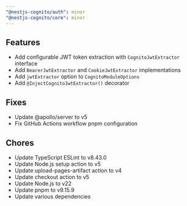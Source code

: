 ```yaml
---
"@nestjs-cognito/auth": minor
"@nestjs-cognito/core": minor
---
```


## Features

- Add configurable JWT token extraction with `CognitoJwtExtractor` interface
- Add `BearerJwtExtractor` and `CookieJwtExtractor` implementations
- Add `jwtExtractor` option to `CognitoModuleOptions`
- Add `@InjectCognitoJwtExtractor()` decorator

## Fixes

- Update @apollo/server to v5
- Fix GitHub Actions workflow pnpm configuration

## Chores

- Update TypeScript ESLint to v8.43.0
- Update Node.js setup action to v5
- Update upload-pages-artifact action to v4
- Update checkout action to v5
- Update Node.js to v22
- Update pnpm to v9.15.9
- Update various dependencies
